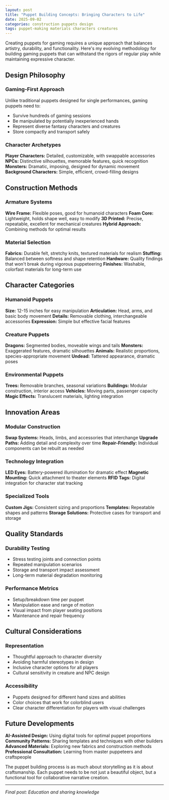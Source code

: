 ```yaml
---
layout: post
title: "Puppet Building Concepts: Bringing Characters to Life"
date: 2025-09-02
categories: construction puppets design
tags: puppet-making materials characters creatures
---
```


Creating puppets for gaming requires a unique approach that balances artistry, durability, and functionality. Here's my evolving methodology for building gaming puppets that can withstand the rigors of regular play while maintaining expressive character.

## Design Philosophy

### Gaming-First Approach
Unlike traditional puppets designed for single performances, gaming puppets need to:
- Survive hundreds of gaming sessions
- Be manipulated by potentially inexperienced hands
- Represent diverse fantasy characters and creatures
- Store compactly and transport safely

### Character Archetypes
**Player Characters:** Detailed, customizable, with swappable accessories
**NPCs:** Distinctive silhouettes, memorable features, quick recognition
**Monsters:** Dramatic, imposing, designed for dynamic movement
**Background Characters:** Simple, efficient, crowd-filling designs

## Construction Methods

### Armature Systems
**Wire Frame:** Flexible poses, good for humanoid characters
**Foam Core:** Lightweight, holds shape well, easy to modify
**3D Printed:** Precise, repeatable, excellent for mechanical creatures
**Hybrid Approach:** Combining methods for optimal results

### Material Selection
**Fabrics:** Durable felt, stretchy knits, textured materials for realism
**Stuffing:** Balanced between softness and shape retention
**Hardware:** Quality findings that won't break during vigorous puppeteering
**Finishes:** Washable, colorfast materials for long-term use

## Character Categories

### Humanoid Puppets
**Size:** 12-15 inches for easy manipulation
**Articulation:** Head, arms, and basic body movement
**Details:** Removable clothing, interchangeable accessories
**Expression:** Simple but effective facial features

### Creature Puppets
**Dragons:** Segmented bodies, moveable wings and tails
**Monsters:** Exaggerated features, dramatic silhouettes
**Animals:** Realistic proportions, species-appropriate movement
**Undead:** Tattered appearance, dramatic poses

### Environmental Puppets
**Trees:** Removable branches, seasonal variations
**Buildings:** Modular construction, interior access
**Vehicles:** Moving parts, passenger capacity
**Magic Effects:** Translucent materials, lighting integration

## Innovation Areas

### Modular Construction
**Swap Systems:** Heads, limbs, and accessories that interchange
**Upgrade Paths:** Adding detail and complexity over time
**Repair-Friendly:** Individual components can be rebuilt as needed

### Technology Integration
**LED Eyes:** Battery-powered illumination for dramatic effect
**Magnetic Mounting:** Quick attachment to theater elements
**RFID Tags:** Digital integration for character stat tracking

### Specialized Tools
**Custom Jigs:** Consistent sizing and proportions
**Templates:** Repeatable shapes and patterns
**Storage Solutions:** Protective cases for transport and storage

## Quality Standards

### Durability Testing
- Stress testing joints and connection points
- Repeated manipulation scenarios
- Storage and transport impact assessment
- Long-term material degradation monitoring

### Performance Metrics
- Setup/breakdown time per puppet
- Manipulation ease and range of motion
- Visual impact from player seating positions
- Maintenance and repair frequency

## Cultural Considerations

### Representation
- Thoughtful approach to character diversity
- Avoiding harmful stereotypes in design
- Inclusive character options for all players
- Cultural sensitivity in creature and NPC design

### Accessibility
- Puppets designed for different hand sizes and abilities
- Color choices that work for colorblind users
- Clear character differentiation for players with visual challenges

## Future Developments

**AI-Assisted Design:** Using digital tools for optimal puppet proportions
**Community Patterns:** Sharing templates and techniques with other builders
**Advanced Materials:** Exploring new fabrics and construction methods
**Professional Consultation:** Learning from master puppeteers and craftspeople

The puppet building process is as much about storytelling as it is about craftsmanship. Each puppet needs to be not just a beautiful object, but a functional tool for collaborative narrative creation.

---

*Final post: Education and sharing knowledge*
